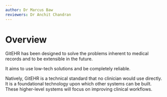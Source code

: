 ```yaml
---
author: Dr Marcus Baw
reviewers: Dr Anchit Chandran
---
```


# Overview

GitEHR has been designed to solve the problems inherent to medical records and to be extensible in the future.

It aims to use low-tech solutions and be completely reliable.

Natively, GitEHR is a technical standard that no clinician would use directly. It is a foundational technology upon which other systems can be built. These higher-level systems will focus on improving clinical workflows.
